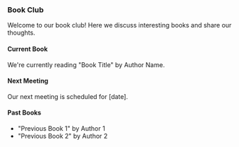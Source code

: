 ### Book Club

Welcome to our book club! Here we discuss interesting books and share our thoughts.

#### Current Book

We're currently reading "Book Title" by Author Name.

#### Next Meeting

Our next meeting is scheduled for [date].

#### Past Books

- "Previous Book 1" by Author 1
- "Previous Book 2" by Author 2